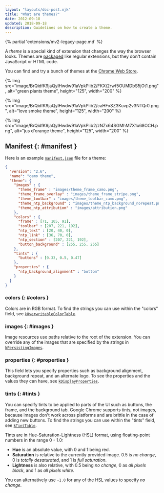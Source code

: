 ```yaml
---
layout: "layouts/doc-post.njk"
title: "What are themes?"
date: 2012-09-18
updated: 2018-09-18
description: Guidelines on how to create a theme.
---
```


{% partial 'extensions/mv2-legacy-page.md' %}

A _theme_ is a special kind of extension that changes the way the browser looks. Themes are
[packaged][1] like regular extensions, but they don't contain JavaScript or HTML code.

You can find and try a bunch of themes at the [Chrome Web Store][2].

{% Img src="image/BrQidfK9jaQyIHwdw91aVpkPiib2/FKXt2rwf5OUMDbS5jOt1.png",
       alt="green plants theme", height="125", width="200" %}

{% Img src="image/BrQidfK9jaQyIHwdw91aVpkPiib2/caHFxSZ3Kuvp2v3NTQr0.png",
       alt="love smoke theme", height="125", width="200" %}

{% Img src="image/BrQidfK9jaQyIHwdw91aVpkPiib2/zNZx64SGMhM7X1u68OCH.png",
       alt="jus d'orange theme", height="125", width="200" %}

## Manifest {: #manifest }

Here is an example [`manifest.json`][3] file for a theme:

```json
{
  "version": "2.6",
  "name": "camo theme",
  "theme": {
    "images" : {
      "theme_frame" : "images/theme_frame_camo.png",
      "theme_frame_overlay" : "images/theme_frame_stripe.png",
      "theme_toolbar" : "images/theme_toolbar_camo.png",
      "theme_ntp_background" : "images/theme_ntp_background_norepeat.png",
      "theme_ntp_attribution" : "images/attribution.png"
    },
    "colors" : {
      "frame" : [71, 105, 91],
      "toolbar" : [207, 221, 192],
      "ntp_text" : [20, 40, 0],
      "ntp_link" : [36, 70, 0],
      "ntp_section" : [207, 221, 192],
      "button_background" : [255, 255, 255]
    },
    "tints" : {
      "buttons" : [0.33, 0.5, 0.47]
    },
    "properties" : {
      "ntp_background_alignment" : "bottom"
    }
  }
}
```

### colors {: #colors }

Colors are in RGB format. To find the strings you can use within the "colors" field, see
[`kOverwritableColorTable`][4].

### images {: #images }

Image resources use paths relative to the root of the extension. You can override any of the images
that are specified by the strings in [`kPersistingImages`][5].

### properties {: #properties }

This field lets you specify properties such as background alignment, background repeat, and an
alternate logo. To see the properties and the values they can have, see [`kDisplayProperties`][6].

### tints {: #tints }

You can specify tints to be applied to parts of the UI such as buttons, the frame, and the
background tab. Google Chrome supports tints, not images, because images don't work across platforms
and are brittle in the case of adding new buttons. To find the strings you can use within the
"tints" field, see [`kTintTable`][7].

Tints are in Hue-Saturation-Lightness (HSL) format, using floating-point numbers in the range 0 -
1.0:

- **Hue** is an absolute value, with 0 and 1 being red.
- **Saturation** is relative to the currently provided image. 0.5 is _no change_, 0 is _totally
  desaturated_, and 1 is _full saturation_.
- **Lightness** is also relative, with 0.5 being _no change_, 0 as _all pixels black_, and 1 as _all
  pixels white_.

You can alternatively use `-1.0` for any of the HSL values to specify _no change_.

[1]: /docs/extensions/packaging
[2]: https://chrome.google.com/webstore/category/themes
[3]: /docs/extensions/mv2/tabs
[4]: https://cs.chromium.org/search/?q=file:chrome/browser/themes%20symbol:kOverwritableColorTable
[5]: https://cs.chromium.org/search/?q=file:chrome/browser/themes%20symbol:kPersistingImages$
[6]: https://cs.chromium.org/search/?q=file:chrome/browser/themes%20symbol:kDisplayProperties$
[7]: https://cs.chromium.org/search/?q=file:chrome/browser/themes%20symbol:kTintTable$
